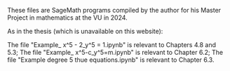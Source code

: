 
These files are SageMath programs compiled by the author for his Master Project in mathematics at the VU in 2024.

As in the thesis (which is unavailable on this website):

The file "Example_ x^5 - 2_y^5 = 1.ipynb" is relevant to Chapters 4.8 and 5.3;
The file "Example_ x^5-c_y^5=m.ipynb" is relevant to Chapter 6.2;
The file "Example degree 5 thue equations.ipynb" is relevant to Chapter 6.3.
